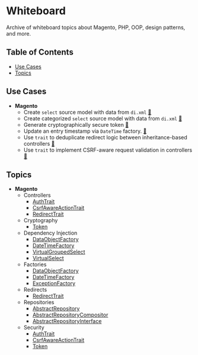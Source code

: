# Whiteboard

Archive of whiteboard topics about Magento, PHP, OOP, design patterns, and more.

## Table of Contents

+ [Use Cases](#use-cases)
+ [Topics](#topics)

## Use Cases

+ __Magento__
  - Create `select` source model with data from `di.xml` [&#128279;](topic/VirtualSelect.md)
  - Create categorized `select` source model with data from `di.xml` [&#128279;](topic/VirtualGroupedSelect.md)
  - Generate cryptographically secure token [&#128279;](topic/Token.md)
  - Update an entry timestamp via `DateTime` factory. [&#128279;](topic/DateTimeFactory.md)
  - Use `trait` to deduplicate redirect logic between inheritance-based controllers [&#128279;](topic/RedirectTrait.md)
  - Use `trait` to implement CSRF-aware request validation in controllers [&#128279;](topic/CsrfAwareActionTrait.md)

## Topics

+ __Magento__
  - Controllers
    + [AuthTrait](topic/AuthTrait.md)
    + [CsrfAwareActionTrait](topic/CsrfAwareActionTrait.md)
    + [RedirectTrait](topic/RedirectTrait.md)
  - Cryptography
    + [Token](topic/Token.md)
  - Dependency Injection
    + [DataObjectFactory](topic/DataObjectFactory.md)
    + [DateTimeFactory](topic/DateTimeFactory.md)
    + [VirtualGroupedSelect](topic/VirtualGroupedSelect.md)
    + [VirtualSelect](topic/VirtualSelect.md)
  - Factories
    + [DataObjectFactory](topic/DataObjectFactory.md)
    + [DateTimeFactory](topic/DateTimeFactory.md)
    + [ExceptionFactory](topic/ExceptionFactory.md)
  - Redirects
    + [RedirectTrait](topic/RedirectTrait.md)
  - Repositories
    + [AbstractRepository](topic/AbstractRepository.md)
    + [AbstractRepositoryCompositor](topic/AbstractRepositoryCompositor.md)
    + [AbstractRepositoryInterface](topic/AbstractRepositoryInterface.md)
  - Security
    + [AuthTrait](topic/AuthTrait.md)
    + [CsrfAwareActionTrait](topic/CsrfAwareActionTrait.md)
    + [Token](topic/Token.md)
